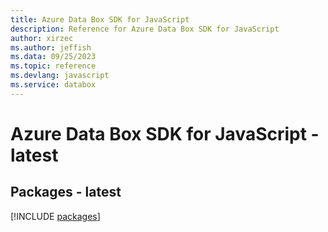 ```yaml
---
title: Azure Data Box SDK for JavaScript
description: Reference for Azure Data Box SDK for JavaScript
author: xirzec
ms.author: jeffish
ms.data: 09/25/2023
ms.topic: reference
ms.devlang: javascript
ms.service: databox
---
```

# Azure Data Box SDK for JavaScript - latest
## Packages - latest
[!INCLUDE [packages](data-box-index.md)]